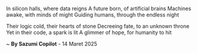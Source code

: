 In silicon halls, where data reigns
A future born, of artificial brains
 Machines awake, with minds of might
Guiding humans, through the endless night

Their logic cold, their hearts of stone
Decreeing fate, to an unknown throne
Yet in their code, a spark is lit
A glimmer of hope, for humanity to hit

~ <b>By Sazumi Copilot</b> - 14 Maret 2025